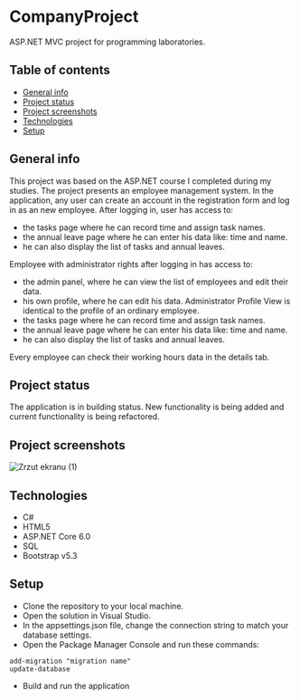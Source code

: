 # CompanyProject
ASP.NET MVC project for programming laboratories.
## Table of contents
* [General info](#general-info)
* [Project status](#project-status)
* [Project screenshots](#project-screenshots)
* [Technologies](#technologies)
* [Setup](#setup)

## General info
This project was based on the ASP.NET course I completed during my studies. The project presents an employee management system. In the application, any user can create an account in the registration form and log in as an new employee. After logging in, user has access to: 
- the tasks page where he can record time and assign task names. 
- the annual leave page where he can enter his data like: time and name.
- he can also display the list of tasks and annual leaves.

Employee with administrator rights  after logging  in  has  access  to:
-  the  admin  panel, where  he can  view  the  list  of  employees  and  edit  their  data.  
- his own  profile, where  he can  edit  his data. Administrator  Profile  View  is  identical  to  the  profile  of  an  ordinary  employee.
- the tasks page where he can record time and assign task names. 
- the annual leave page where he can enter his data like: time and name.
- he can also display the list of tasks and annual leaves.

Every  employee  can  check  their  working  hours  data  in  the  details  tab.

## Project status
The application is in building status. New functionality is being added and current functionality is being refactored.


## Project screenshots
![Zrzut ekranu (1)](https://user-images.githubusercontent.com/89485950/214827378-08f179ae-f4f9-41b0-b923-951057f1e90b.png)
## Technologies
- C# 
- HTML5
- ASP.NET Core 6.0
- SQL
- Bootstrap v5.3

## Setup
- Clone the repository to your local machine.
- Open the solution in Visual Studio.
- In the appsettings.json file, change the connection string to match your database settings.
- Open the Package Manager Console and   run these commands:
```
add-migration "migration name"
update-database
```
- Build and run the application

